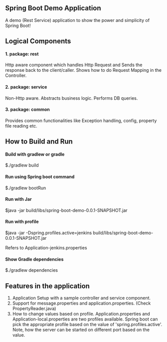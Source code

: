 ## Spring Boot Demo Application
A demo (Rest Service) application to show the power and simplicity of Spring Boot!

## Logical Components
#### 1. package: rest 
Http aware component which handles Http Request and Sends the response back to the client/caller.
Shows how to do Request Mapping in the Controller. 

#### 2. package: service
Non-Http aware. Abstracts business logic. Performs DB queries.

#### 3. package: common
Provides common functionalities like Exception handling, config, property file reading etc.

## How to Build and Run
#### Build with gradlew or gradle
$./gradlew build

#### Run using Spring boot command
$./gradlew bootRun

#### Run with Jar
$java -jar build/libs/spring-boot-demo-0.0.1-SNAPSHOT.jar

#### Run with profile
$java -jar -Dspring.profiles.active=jenkins build/libs/spring-boot-demo-0.0.1-SNAPSHOT.jar

Refers to Application-jenkins.properties

#### Show Gradle dependencies
$./gradlew dependencies 

## Features in the application
1. Application Setup with a sample controller and service component. 
2. Support for message.properties and application.properties. (Check PropertyReader.java)
3. How to change values based on profile. Application.properties and Application-local.properties are two profiles available. Spring boot can pick the appropriate profile based on the value of 'spring.profiles.active'.
Note, how the server can be started on different port based on the value. 

